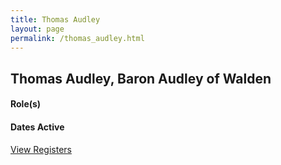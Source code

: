 ```yaml
---
title: Thomas Audley
layout: page
permalink: /thomas_audley.html
---
```


## Thomas Audley, Baron Audley of Walden

#### Role(s)

#### Dates Active

<a href="{{ '/browse.html' | relative_url }}#Thomas Audley, Baron Audley of Walden" class="btn btn-custom">View Registers</a>
